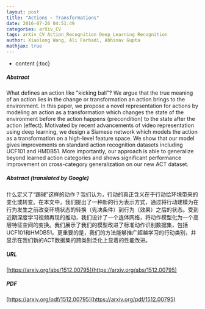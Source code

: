 ```yaml
---
layout: post
title: "Actions ~ Transformations"
date: 2016-07-26 04:51:49
categories: arXiv_CV
tags: arXiv_CV Action_Recognition Deep_Learning Recognition
author: Xiaolong Wang, Ali Farhadi, Abhinav Gupta
mathjax: true
---
```


* content
{:toc}

##### Abstract
What defines an action like "kicking ball"? We argue that the true meaning of an action lies in the change or transformation an action brings to the environment. In this paper, we propose a novel representation for actions by modeling an action as a transformation which changes the state of the environment before the action happens (precondition) to the state after the action (effect). Motivated by recent advancements of video representation using deep learning, we design a Siamese network which models the action as a transformation on a high-level feature space. We show that our model gives improvements on standard action recognition datasets including UCF101 and HMDB51. More importantly, our approach is able to generalize beyond learned action categories and shows significant performance improvement on cross-category generalization on our new ACT dataset.

##### Abstract (translated by Google)
什么定义了“踢球”这样的动作？我们认为，行动的真正含义在于行动给环境带来的变化或转变。在本文中，我们提出了一种新的行为表示方式，通过将行动建模为在行为发生之前改变环境状态的转换（先决条件）到行为（效果）之后的状态。受到近期深度学习视频再现的推动，我们设计了一个连体网络，将动作模型化为一个高层特征空间的变换。我们展示了我们的模型改进了标准动作识别数据集，包括UCF101和HMDB51。更重要的是，我们的方法能够推广超越学习的行动类别，并显示在我们新的ACT数据集的跨类别泛化上显着的性能改进。

##### URL
[https://arxiv.org/abs/1512.00795](https://arxiv.org/abs/1512.00795)

##### PDF
[https://arxiv.org/pdf/1512.00795](https://arxiv.org/pdf/1512.00795)

